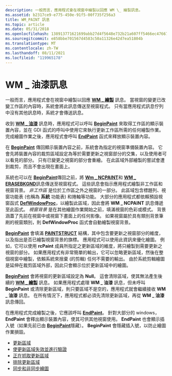 ```yaml
---
description: 一般而言，應用程式會在視窗中繪製以回應 WM \_ 繪製訊息。
ms.assetid: b2317ce9-e775-450e-91f5-00f735f256a3
title: WM_PAINT 訊息
ms.topic: article
ms.date: 05/31/2018
ms.openlocfilehash: 138913771621699abb27d4f5648e732b21a607ff5466ec4766726ab278d46fed
ms.sourcegitcommit: e858bbe701567d4583c50a11326e42d7ea51804b
ms.translationtype: MT
ms.contentlocale: zh-TW
ms.lasthandoff: 08/11/2021
ms.locfileid: "119965178"
---
```

# <a name="the-wm_paint-message"></a>WM \_ 油漆訊息

一般而言，應用程式會在視窗中繪製以回應 [**WM \_ 繪製**](wm-paint.md) 訊息。 當視窗的變更已改變工作區的內容時，系統會將此訊息傳送至視窗程式。 只有當應用程式訊息佇列中沒有其他訊息時，系統才會傳送訊息。

收到 [**WM \_ 油漆**](wm-paint.md) 訊息時，應用程式可以呼叫 [**BeginPaint**](/windows/desktop/api/Winuser/nf-winuser-beginpaint) 來取得工作區的顯示裝置內容，並在 GDI 函式的呼叫中使用它來執行更新工作區所需的任何繪製作業。 完成繪圖作業之後，應用程式會呼叫 [**EndPaint**](/windows/desktop/api/Winuser/nf-winuser-endpaint) 函式來釋放顯示裝置內容。

在 [**BeginPaint**](/windows/desktop/api/Winuser/nf-winuser-beginpaint) 傳回顯示裝置內容之前，系統會為指定的視窗準備裝置內容。 它會先將裝置內容的裁剪區域設定為等於需要更新之視窗部分的交集，以及使用者可以看見的部分。 只有已變更之視窗的部分會重繪。 在此區域外部繪製的嘗試會遭到裁剪，而且不會出現在畫面上。

系統也可以在 [**BeginPaint**](/windows/desktop/api/Winuser/nf-winuser-beginpaint)傳回之前，將 [**Wm \_ NCPAINT**](wm-ncpaint.md)和 [**WM \_ ERASEBKGND**](../winmsg/wm-erasebkgnd.md)訊息傳送至視窗程式。 這些訊息會指示應用程式繪製非工作區和視窗背景。 *非工作區* 是位於工作區之外之視窗的一部分。 此區域包含標題列、視窗功能表 (也稱為 **系統** 功能表) 和捲軸等功能。 大部分的應用程式都依賴預設視窗函式 [**DefWindowProc**](/windows/desktop/api/winuser/nf-winuser-defwindowproca)，以繪製此區域，因此會將 **WM \_ NCPAINT** 訊息傳遞至此函式。 *視窗背景* 是在其他繪圖作業開始之前，填滿視窗的色彩或模式。 背景涵蓋了先前在視窗中或視窗下畫面上的任何影像。 如果視窗屬於具有類別背景筆刷的視窗類別，則 **DefWindowProc** 函式會自動繪製視窗背景。

[**BeginPaint**](/windows/desktop/api/Winuser/nf-winuser-beginpaint) 會填滿 [**PAINTSTRUCT**](/windows/win32/api/winuser/ns-winuser-paintstruct) 結構，其中包含要更新之視窗部分的維度，以及指出是否已繪製視窗背景的旗標。 應用程式可以使用此資訊來優化繪圖。 例如，它可以使用 **rcPaint** 成員所指定之更新區域的維度，將只繪製到需要更新之視窗的部分。 如果應用程式有非常簡單的輸出，它可以忽略更新區域，然後在整個視窗中繪製，依賴系統來捨棄 (的剪輯) 任何不需要的輸出。 由於系統剪輯繪圖是延伸在裁剪區域外部，因此只會顯示位於更新區域中的繪圖。

[**BeginPaint**](/windows/desktop/api/Winuser/nf-winuser-beginpaint) 會將視窗的更新區域設定為 **Null**。 這會清除區域，使其無法產生後續的 [**WM \_ 繪製**](wm-paint.md) 訊息。 如果應用程式處理 **WM \_ 油漆** 訊息，但未呼叫 **BeginPaint** 或清除更新區域，則只要區域不是空的，應用程式就會繼續接收 **WM \_ 油漆** 訊息。 在所有情況下，應用程式都必須先清除更新區域，再從 **WM \_ 油漆** 訊息傳回。

在應用程式完成繪製之後，它應該呼叫 [**EndPaint**](/windows/desktop/api/Winuser/nf-winuser-endpaint)。 針對大部分的 windows， **EndPaint** 會釋出顯示裝置內容，使其可供其他視窗使用。 **EndPaint** 也會顯示插入號（如果先前已由 [**BeginPaint**](/windows/desktop/api/Winuser/nf-winuser-beginpaint)隱藏）。 **BeginPaint** 會隱藏插入號，以防止繪圖作業損毀。

-   [更新區域](the-update-region.md)
-   [使更新區域失效並進行驗證](invalidating-and-validating-the-update-region.md)
-   [正在抓取更新區域](retrieving-the-update-region.md)
-   [排除更新區域](excluding-the-update-region.md)
-   [同步和非同步繪圖](synchronous-and-asynchronous-drawing.md)

 

 
